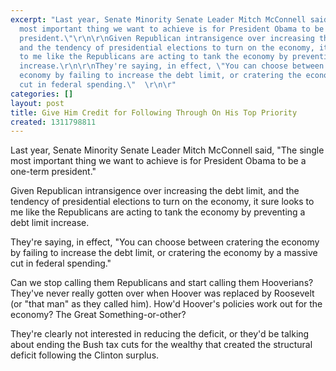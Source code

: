 ```yaml
---
excerpt: "Last year, Senate Minority Senate Leader Mitch McConnell said, \"The single
  most important thing we want to achieve is for President Obama to be a one-term
  president.\"\r\n\r\nGiven Republican intransigence over increasing the debt limit,
  and the tendency of presidential elections to turn on the economy, it sure looks
  to me like the Republicans are acting to tank the economy by preventing a debt limit
  increase.\r\n\r\nThey're saying, in effect, \"You can choose between cratering the
  economy by failing to increase the debt limit, or cratering the economy by a massive
  cut in federal spending.\"  \r\n\r"
categories: []
layout: post
title: Give Him Credit for Following Through On His Top Priority
created: 1311798811
---
```

Last year, Senate Minority Senate Leader Mitch McConnell said, "The single most important thing we want to achieve is for President Obama to be a one-term president."

Given Republican intransigence over increasing the debt limit, and the tendency of presidential elections to turn on the economy, it sure looks to me like the Republicans are acting to tank the economy by preventing a debt limit increase.

They're saying, in effect, "You can choose between cratering the economy by failing to increase the debt limit, or cratering the economy by a massive cut in federal spending."  

Can we stop calling them Republicans and start calling them Hooverians?  They've never really gotten over when Hoover was replaced by Roosevelt (or "that man" as they called him).  How'd Hoover's policies work out for the economy?  The Great Something-or-other?

They're clearly not interested in reducing the deficit, or they'd be talking about ending the Bush tax cuts for the wealthy that created the structural deficit following the Clinton surplus.
